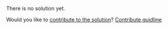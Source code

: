 
There is no solution yet.

Would you like to [contribute to the solution](https://github.com/BFEdev/BFE.dev-solutions/blob/main/react-quiz/async-event-handler_en.md)? [Contribute guidline](https://github.com/BFEdev/BFE.dev-solutions#how-to-contribute)
